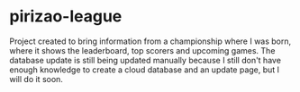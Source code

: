# pirizao-league
Project created to bring information from a championship where I was born, where it shows the leaderboard, top scorers and upcoming games. The database update is still being updated manually because I still don't have enough knowledge to create a cloud database and an update page, but I will do it soon.
